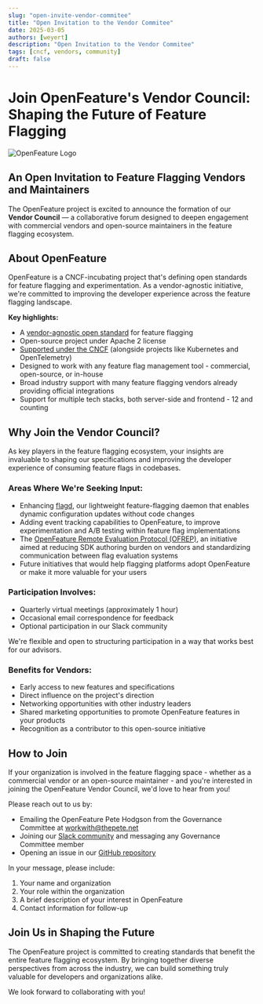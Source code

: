 ```yaml
---
slug: "open-invite-vendor-commitee"
title: "Open Invitation to the Vendor Commitee"
date: 2025-03-05
authors: [weyert]
description: "Open Invitation to the Vendor Commitee"
tags: [cncf, vendors, community]
draft: false
---
```


# Join OpenFeature's Vendor Council: Shaping the Future of Feature Flagging

![OpenFeature Logo](https://openfeature.dev/img/logos/open-feature-horizontal-color.svg)

## An Open Invitation to Feature Flagging Vendors and Maintainers

The OpenFeature project is excited to announce the formation of our **Vendor Council** — a collaborative forum designed to deepen engagement with commercial vendors and open-source maintainers in the feature flagging ecosystem.

## About OpenFeature

OpenFeature is a CNCF-incubating project that's defining open standards for feature flagging and experimentation. As a vendor-agnostic initiative, we're committed to improving the developer experience across the feature flagging landscape.

**Key highlights:**

- A [vendor-agnostic open standard](https://github.com/open-feature/spec) for feature flagging
- Open-source project under Apache 2 license
- [Supported under the CNCF](https://www.cncf.io/projects/openfeature/) (alongside projects like Kubernetes and OpenTelemetry)
- Designed to work with any feature flag management tool - commercial, open-source, or in-house
- Broad industry support with many feature flagging vendors already providing official integrations
- Support for multiple tech stacks, both server-side and frontend - 12 and counting

## Why Join the Vendor Council?

As key players in the feature flagging ecosystem, your insights are invaluable to shaping our specifications and improving the developer experience of consuming feature flags in codebases.

### Areas Where We're Seeking Input:

- Enhancing [flagd](https://flagd.dev/), our lightweight feature-flagging daemon that enables dynamic configuration updates without code changes
- Adding event tracking capabilities to OpenFeature, to improve experimentation and A/B testing within feature flag implementations
- The [OpenFeature Remote Evaluation Protocol (OFREP)](https://github.com/open-feature/protocol), an initiative aimed at reducing SDK authoring burden on vendors and standardizing communication between flag evaluation systems
- Future initiatives that would help flagging platforms adopt OpenFeature or make it more valuable for your users

### Participation Involves:

- Quarterly virtual meetings (approximately 1 hour)
- Occasional email correspondence for feedback
- Optional participation in our Slack community

We're flexible and open to structuring participation in a way that works best for our advisors.

### Benefits for Vendors:

- Early access to new features and specifications
- Direct influence on the project's direction
- Networking opportunities with other industry leaders
- Shared marketing opportunities to promote OpenFeature features in your products
- Recognition as a contributor to this open-source initiative

## How to Join

If your organization is involved in the feature flagging space - whether as a commercial vendor or an open-source maintainer - and you're interested in joining the OpenFeature Vendor Council, we'd love to hear from you!

Please reach out to us by:

- Emailing the OpenFeature Pete Hodgson from the Governance Committee at [workwith@thepete.net](mailto:workwith@thepete.net)
- Joining our [Slack community](https://cloud-native.slack.com/archives/C0344AANLA1) and messaging any Governance Committee member
- Opening an issue in our [GitHub repository](https://github.com/open-feature/community)

In your message, please include:
1. Your name and organization
2. Your role within the organization
3. A brief description of your interest in OpenFeature
4. Contact information for follow-up

## Join Us in Shaping the Future

The OpenFeature project is committed to creating standards that benefit the entire feature flagging ecosystem. By bringing together diverse perspectives from across the industry, we can build something truly valuable for developers and organizations alike.

We look forward to collaborating with you!